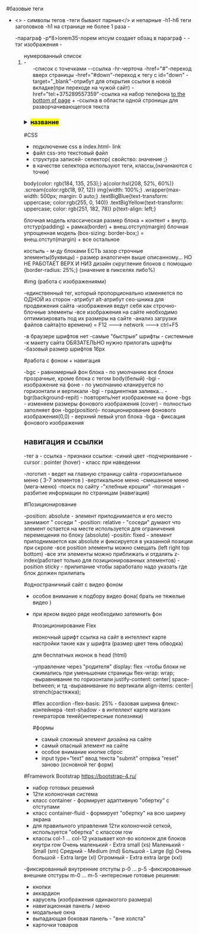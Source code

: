 #базовые теги


- <> - символы тегов
-теги бывают парные</> и непарные<meta>
-h1-h6 теги заголовков
-h1 на странице не более 1 раза
-<p>-параграф
-p*8>lorem35-лорем ипсум создает обзац в параграф
-<img> - тэг изображения
-<ol> нумерованный список<li> -<ul>-список с точечками
-<a>-ссылка
-hr-черточа
-href="#"-переход вверх страницы
-href="#down"-переход к тегу с id="down"
-target="_blank"-отрибут для открытия ссылки в новой вкладке(при переходе на чужой сайт)
-href="tel:+375289557359"-ссылка на набор телефона
<a href="#miy">to the bottom of page</a> + <a id="miy"></a> -ссылка в области одной строницы
для разворчачивающегося текста
<h3> <details><summary><mark>название</mark></summary> разворачивающийся текст </details> </h3>

#CSS

- подключение css в index.html- link
- файл css-это текстовый файл
- структура записей- селектор{ свойство: значение ;}
- в качестве селектора используют теги, классы,(начинаются с точки)
  
body{color: rgb(184, 135, 253);}
a{color:hsl(208, 52%, 60%)}
.scream{color:rgb(18, 97, 12)}
img{width: 100%;}
.wrapper{max-width: 500px;
margin: 0 auto;}
.textBigBlue{text-transform: uppercase; color:rgb(255, 0, 140)}
.textBigYellow{text-transform: uppercase; color: rgb(251, 182, 78)}
p{text-align: left;}


блочная модель классическая
 размер блока = контент + внутр. отстур(padding) + рамка(border) + внеш.отступ(margin)
блочная упрощенная модель
(box-sizing: border-box;) = внеш.отступ(margin) + все остальное

костыль - м-ду блоками ЕСТЬ зазор
строчные элементы(буквицы) - размер аналогичен выше описанному... НО НЕ РАБОТАЕТ ВЕРХ И НИЗ
дизайн скругление блоков с помощью {border-radius: 25%;} (значение в пикселях либо%)

#img (работа с изображениями)

-единственный тег, который пропорционально изменяется по ОДНОЙ из сторон
-атрибут alt-атрибут сео-шника для продвижения сайта
-изображения ведут себя как строчно-блочные элементы
-все изображения на сайте необходимо оптимизировать под их размеры на сайте
-анализ загрузки файлов сайта(по времени) = F12 ---> network ---> ctrl+F5

-в браузере шрифтов нет
-самые "быстрые" шрифты - системные
-к макету сайта ОБЯЗАТЕЛЬНО нужно прилогать шрифты
-базовый размер шрифтов 16px

#работа с фоном + навигация

-bgc - равномерный фон блока - по умолчанию все блоки прозрачные, кроме блока с тегом body(белый)
-bgi - изображение на фоне - по умолчанию кланируется по горизонтали и вертикали
-bgi - градиентная заливка...
-bgr(background-repit) - повторять/нет изображение на фоне
-bgs - изменяем размеры фонового изображения (cover) - полностью заполняет фон
-bgp(position)- позиционирование фонового изображения(0,0) - верхний левый угол блока
-bga - фиксация фонового изображения

## навигация и ссылки

-тег a - ссылка - признаки ссылки: 
 -синий цвет
 -подчеркивание
 -cursor : pointer (hover) - класс при наведении
 
-логотип - ведет на главную страницу сайта
-горизонтальное меню ( 3-7 элементов )
-вертикальное меню
-смешанное меню (мега-меню)
-поиск по сайту
-"хлебные крошки"
-погинация - разбитие информации по страницам (навигация)


#Позиционирование

-position: absolute - элемент приподнимается и его место занимают " соседи "
-position: relative - "соседи" думают что элемент остается на месте
 используется для ограничения перемещения по блоку (absolute)
-positin: fixed - элемент приподнимается как absolute и фиксируется в указанной позиции при скроле
-все position элементы можно смещать (left right top bottom)
 -все эти элементы можно приближать и отдалять z-index(работает только для позиционированных элементов)
 -position sticky - прилипание чтобы заработало надо указать  где блок должен прилипать

 #одностраничный сайт с видео фоном

 - особое внимание к подбору видео фона( брать не тяжелые видео )
 - при ярком видео ряде необходимо затемнить фон

   #позиционирование Flex

   иконочный шрифт ссылка на сайт в интеллект карте
   настройки такие как у шрифта (размер цвет тень обводка) 
   <script src="https://kit.fontawesome.com/02902f4142.js" crossorigin="anonymous"></script> для бесплатных иконок в head (html)
   
   -управление через "родителя" display: flex
   -чтобы блоки не сжимались при уменьшении страницы flex-wrap: wrap;
   -выравнивание по горизонтали justify-content: center| space-between; и тд
   -выравнивание по вертикали align-items: center| strench(растяжка);

   #flex accordion
   -flex-basis: 25% - базовая ширина флекс-контейнера
   -text-shadow - в интеллект карте магазин генераторов теней(интересные полезняки)

   #формы
   - самый сложный элемент дизайна на сайте
   - самый опасный элемент на сайте
   - особое внимание кнопке сброс
   - input type="text" ввод текста "submit"  отпрвка "reset" заново (основной тег форм)
  
  #Framework Bootstrap https://bootstrap-4.ru/
   - набор готовых решений
   - 12ти колоночная система
   - класс container - формирует адаптивную "обертку" с отступами
   - класс container-fluid - формирует "обертку" на всю ширину экрана
   - для правильного управления 12ти колоночной сеткой, используется "обертка" с классом row
   - классы col-1 ... col-12 указывает кол-во колонок для блоков кнутри row
Очень маленький - Extra small (xs)
Маленький - Small (sm)
Средний - Medium (md)
Большой - Large (lg)
Очень большой - Extra large (xl)
Огромный - Extra extra large (xxl)

-фиксированный внутренние отступы p-0 ... p-5
-фиксированные внешние отстуры m-0 ... m-5
-интересные готовые решения:
 - кнопки
 - аккардион
 - карусель (изображения одинакогого размера)
 - навигационная панель / меню
 - модальные окна
 - выпадающая боковая панель - "вне холста"
 - карточки товаров

     

 
 






